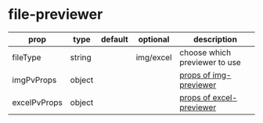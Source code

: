 # file-previewer

| prop         | type   | default | optional  | description                                      |
| ------------ | ------ | ------- | --------- | ------------------------------------------------ |
| fileType     | string |         | img/excel | choose which previewer to use                    |
| imgPvProps   | object |         |           | [props of img-previewer](/previewers/img.md)     |
| excelPvProps | object |         |           | [props of excel-previewer](/previewers/excel.md) |
